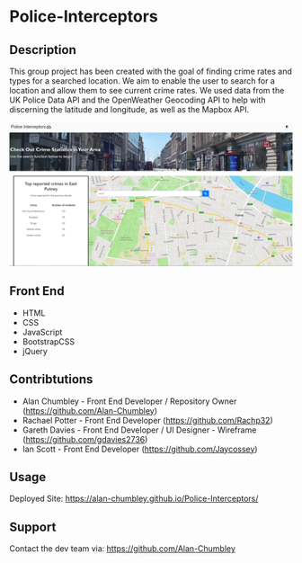 # Police-Interceptors

## Description 

This group project has been created with the goal of finding crime rates and types for a searched location. We aim to enable the user to search for a location and allow them to see current crime rates. We used data from the UK Police Data API and the OpenWeather Geocoding API to help with discerning the latitude and longitude, as well as the Mapbox API.

![Screenshot of the deployed website](./assets/images/EveryonesWorkView.PNG)

## Front End 

- HTML
- CSS
- JavaScript
- BootstrapCSS
- jQuery


## Contribtutions

- Alan Chumbley - Front End Developer / Repository Owner (https://github.com/Alan-Chumbley)
- Rachael Potter - Front End Developer (https://github.com/Rachp32)
- Gareth Davies - Front End Developer / UI Designer - Wireframe (https://github.com/gdavies2736)
- Ian Scott - Front End Developer (https://github.com/Jaycossey)

## Usage

Deployed Site: https://alan-chumbley.github.io/Police-Interceptors/

## Support

Contact the dev team via: https://github.com/Alan-Chumbley

